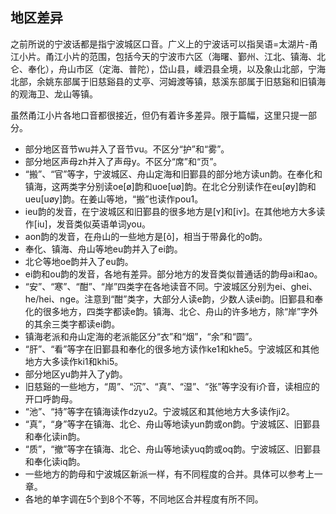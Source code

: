 ## 地区差异

之前所说的宁波话都是指宁波城区口音。广义上的宁波话可以指吴语=太湖片-甬江小片。甬江小片的范围，包括今天的宁波市六区（海曙、鄞州、江北、镇海、北仑、奉化），舟山市区（定海、普陀），岱山县，嵊泗县全境，以及象山北部，宁海北部，余姚东部属于旧慈谿县的丈亭、河姆渡等镇，慈溪东部属于旧慈谿和旧镇海的观海卫、龙山等镇。

虽然甬江小片各地口音都很接近，但仍有着许多差异。限于篇幅，这里只提一部分。

- 部分地区音节wu并入了音节vu。不区分“护”和“雾”。
- 部分地区声母zh并入了声母y。不区分“席”和“页”。
- “搬”、“官”等字，宁波城区、舟山定海和旧鄞县的部分地方读un韵。在奉化和镇海，这两类字分别读oe\[ø\]韵和uoe\[uø\]韵。在北仑分别读作在eu\[øy\]韵和ueu\[uøy\]韵。在姜山等地，“搬”也读作pou1。
- ieu韵的发音，在宁波城区和旧鄞县的很多地方是\[ʏ\]和\[iʏ\]。在其他地方大多读作\[iu\]，发音类似英语单词you。
- aon韵的发音，在舟山的一些地方是\[õ\]，相当于带鼻化的o韵。
- 奉化、镇海、舟山等地eu韵并入了ei韵。
- 北仑等地oe韵并入了eu韵。
- ei韵和ou韵的发音，各地有差异。部分地方的发音类似普通话的韵母ai和ao。
- “安”、“寒”、“酣”、“岸”四类字在各地读音不同。宁波城区分别为ei、ghei、he/hei、nge。注意到“酣”类字，大部分人读e韵，少数人读ei韵。旧鄞县和奉化的很多地方，四类字都读e韵。镇海、北仑、舟山的许多地方，除“岸”字外的其余三类字都读ei韵。
- 镇海老派和舟山定海的老派能区分“衣”和“烟”，“余”和“圆”。
- “肝”、“看”等字在旧鄞县和奉化的很多地方读作ke1和khe5。宁波城区和其他地方大多读作ki1和khi5。
- 部分地区yu韵并入了y韵。
- 旧慈谿的一些地方，“周”、“沉”、“真”、“湿”、“张”等字没有i介音，读相应的开口呼韵母。
- “池”、“持”等字在镇海读作dzyu2。宁波城区和其他地方大多读作ji2。
- “真”，“身”等字在镇海、北仑、舟山等地读yun韵或on韵。宁波城区、旧鄞县和奉化读in韵。
- “质”，“撤”等字在镇海、北仑、舟山等地读yuq韵或oq韵。宁波城区、旧鄞县和奉化读iq韵。
- 一些地方的韵母和宁波城区新派一样，有不同程度的合并。具体可以参考上一章。
- 各地的单字调在5个到8个不等，不同地区合并程度有所不同。

